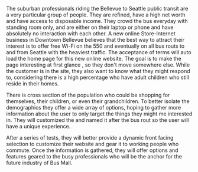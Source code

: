 The suburban professionals riding the Bellevue to Seattle public transit are a very particular group of people. They are refined, have a high net worth and have access to disposable income. They crowd the bus everyday with standing room only, and are either on their laptop or phone and have absolutely no interaction with each other. A new online Store-Internet business in Downtown Bellevue believes that the best way to attract their interest is to offer free Wi-Fi on the 550 and eventually on all bus routs to and from Seattle with the heaviest traffic. The acceptance of terms will auto load the home page for this new online website. The goal is to make the page interesting at first glance , so they don't move somewhere else. While the customer is in the site, they also want to know what they might respond to, considering there is a high percentage who have adult children who still reside in their homes.

There is cross section of the population who could be shopping for themselves, their children, or even their grandchildren. To better isolate the demographics they offer a wide array of options, hoping to gather more information about the user to only target the things they might me interested in. They will customized the and named it after the bus rout so the user will have a unique experience.

After a series of tests, they will better provide a dynamic front facing selection to customize their website and gear it to working people who commute. Once the information is gathered, they will offer options and features geared to the busy professionals who will be the anchor for the future industry of Bus Mall.  
